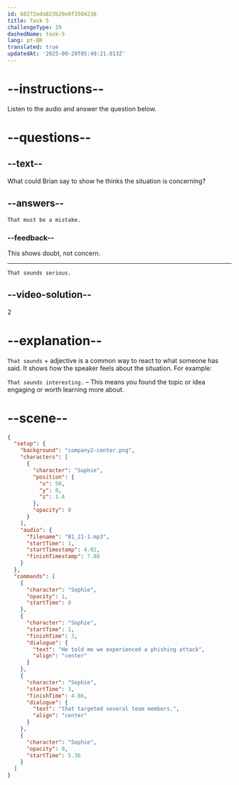 ```yaml
---
id: 68272eda823b28e0f3504236
title: Task 5
challengeType: 19
dashedName: task-5
lang: pt-BR
translated: true
updatedAt: '2025-09-29T05:49:21.013Z'
---
```


<!-- (Audio) Sophie: He told me we experienced a phishing attack that targeted several team members. -->

<!-- SPEAKING -->

# --instructions--

Listen to the audio and answer the question below.

# --questions--

## --text--

What could Brian say to show he thinks the situation is concerning?

## --answers--

`That must be a mistake.`

### --feedback--

This shows doubt, not concern.

---

`That sounds serious.`

## --video-solution--

2

# --explanation--

`That sounds` + adjective is a common way to react to what someone has said. It shows how the speaker feels about the situation. For example:

`That sounds interesting.` – This means you found the topic or idea engaging or worth learning more about.

# --scene--

```json
{
  "setup": {
    "background": "company2-center.png",
    "characters": [
      {
        "character": "Sophie",
        "position": {
          "x": 50,
          "y": 0,
          "z": 1.4
        },
        "opacity": 0
      }
    ],
    "audio": {
      "filename": "B1_21-1.mp3",
      "startTime": 1,
      "startTimestamp": 4.02,
      "finishTimestamp": 7.88
    }
  },
  "commands": [
    {
      "character": "Sophie",
      "opacity": 1,
      "startTime": 0
    },
    {
      "character": "Sophie",
      "startTime": 1,
      "finishTime": 3,
      "dialogue": {
        "text": "He told me we experienced a phishing attack",
        "align": "center"
      }
    },
    {
      "character": "Sophie",
      "startTime": 3,
      "finishTime": 4.86,
      "dialogue": {
        "text": "that targeted several team members.",
        "align": "center"
      }
    },
    {
      "character": "Sophie",
      "opacity": 0,
      "startTime": 5.36
    }
  ]
}
```

